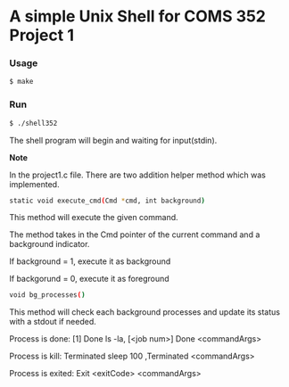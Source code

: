 # A simple Unix Shell for COMS 352 Project 1

### Usage
```sh
$ make 
```
### Run
```sh
$ ./shell352
```
The shell program will begin and waiting for input(stdin).

**Note**

In the project1.c file. There are two addition helper method which was implemented.

```sh
static void execute_cmd(Cmd *cmd, int background)
```
This method will execute the given command.

The method takes in the Cmd pointer of the current command and a background indicator. 

If background = 1, execute it as background

If backgorund = 0, execute it as foreground

```sh
void bg_processes()
```
This method will check each background processes and update its status with a stdout if needed.

Process is done: [1] Done ls -la, [\<job num>] Done \<commandArgs>

Process is kill: Terminated sleep 100 ,Terminated \<commandArgs>

Process is exited: Exit \<exitCode> \<commandArgs>